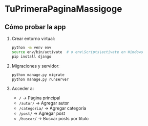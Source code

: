 # TuPrimeraPaginaMassigoge

## Cómo probar la app

1. Crear entorno virtual:
   ```bash
   python -m venv env
   source env/bin/activate  # o env\Scripts\activate en Windows
   pip install django
   ```

2. Migraciones y servidor:
   ```bash
   python manage.py migrate
   python manage.py runserver
   ```

3. Acceder a:
   - `/` → Página principal
   - `/autor/` → Agregar autor
   - `/categoria/` → Agregar categoría
   - `/post/` → Agregar post
   - `/buscar/` → Buscar posts por título